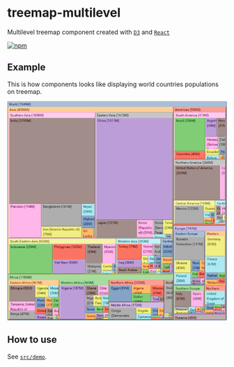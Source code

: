 # treemap-multilevel

Multilevel treemap component created with [`D3`](https://d3js.org/) and [`React`](https://facebook.github.io/react/)

[![npm](https://img.shields.io/npm/v/treemap-multilevel.svg)](https://www.npmjs.com/package/treemap-multilevel)

Example
-------

This is how components looks like displaying world countries populations on treemap.

![screenshot](src/demo/demo.png)

How to use
----------

See [`src/demo`](src/demo).
